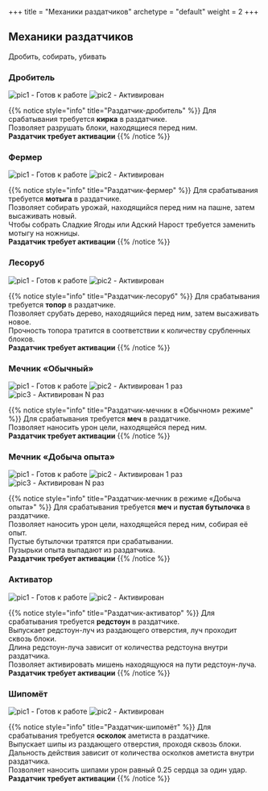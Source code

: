 +++
title = "Механики раздатчиков"
archetype = "default"
weight = 2
+++

## Механики раздатчиков
<gray>Дробить, собирать, убивать</gray>

### Дробитель
![pic1 - Готов к работе](../dispensers/miner.jpg?classes=inline)
![pic2 - Активирован](../dispensers/miner-activated.jpg?classes=inline)

{{% notice style="info" title="Раздатчик-дробитель" %}}
Для срабатывания требуется **кирка** в раздатчике.\
Позволяет разрушать блоки, находящиеся перед ним.\
<blue>**Раздатчик требует активации**</blue>
{{% /notice %}}

### Фермер
![pic1 - Готов к работе](../dispensers/farmer.jpg?classes=inline)
![pic2 - Активирован](../dispensers/farmer-activated.jpg?classes=inline)

{{% notice style="info" title="Раздатчик-фермер" %}}
Для срабатывания требуется **мотыга** в раздатчике.\
Позволяет собирать урожай, находящийся перед ним на пашне, затем высаживать новый.\
Чтобы собрать Сладкие Ягоды или Адский Нарост требуется заменить мотыгу на ножницы.\
<blue>**Раздатчик требует активации**</blue>
{{% /notice %}}

### Лесоруб
![pic1 - Готов к работе](../dispensers/woodcutter.jpg?classes=inline)
![pic2 - Активирован](../dispensers/woodcutter-activated.jpg?classes=inline)

{{% notice style="info" title="Раздатчик-лесоруб" %}}
Для срабатывания требуется **топор** в раздатчике.\
Позволяет срубать дерево, находящийся перед ним, затем высаживать новое.\
Прочность топора тратится в соответствии к количеству срубленных блоков.\
<blue>**Раздатчик требует активации**</blue>
{{% /notice %}}

### Мечник «Обычный»
![pic1 - Готов к работе](../dispensers/sword.jpg?classes=inline)
![pic2 - Активирован 1 раз](../dispensers/sword-1-activated.jpg?classes=inline)
![pic3 - Активирован N раз](../dispensers/sword-n-activated.jpg?classes=inline)

{{% notice style="info" title="Раздатчик-мечник в «Обычном» режиме" %}}
Для срабатывания требуется **меч** в раздатчике.\
Позволяет наносить урон цели, находящейся перед ним.\
<blue>**Раздатчик требует активации**</blue>
{{% /notice %}}

### Мечник «Добыча опыта»
![pic1 - Готов к работе](../dispensers/sword-exp.jpg?classes=inline)
![pic2 - Активирован 1 раз](../dispensers/sword-exp-1-activated.jpg?classes=inline)
![pic3 - Активирован N раз](../dispensers/sword-exp-n-activated.jpg?classes=inline)

{{% notice style="info" title="Раздатчик-мечник в режиме «Добыча опыта»" %}}
Для срабатывания требуется **меч** и **пустая бутылочка** в раздатчике.\
Позволяет наносить урон цели, находящейся перед ним, собирая её опыт.\
Пустые бутылочки тратятся при срабатывании.\
Пузырьки опыта выпадают из раздатчика.\
<blue>**Раздатчик требует активации**</blue>
{{% /notice %}}

### Активатор
![pic1 - Готов к работе](../dispensers/none.jpg?classes=inline)
![pic2 - Активирован](../dispensers/none.jpg?classes=inline)

{{% notice style="info" title="Раздатчик-активатор" %}}
Для срабатывания требуется **редстоун** в раздатчике.\
Выпускает редстоун-луч из раздающего отверстия, луч проходит сквозь блоки.\
Длина редстоун-луча зависит от количества редстоуна внутри раздатчика.\
Позволяет активировать мишень находящуюся на пути редстоун-луча.\
<blue>**Раздатчик требует активации**</blue>
{{% /notice %}}


### Шипомёт
![pic1 - Готов к работе](../dispensers/none.jpg?classes=inline)
![pic2 - Активирован](../dispensers/none.jpg?classes=inline)

{{% notice style="info" title="Раздатчик-шипомёт" %}}
Для срабатывания требуется **осколок** аметиста в раздатчике.\
Выпускает шипы из раздающего отверстия, проходя сквозь блоки. \
Дальность действия зависит от количества осколков аметиста внутри раздатчика.\
Позволяет наносить шипами урон равный 0.25 сердца за один удар.\
<blue>**Раздатчик требует активации**</blue>
{{% /notice %}}
